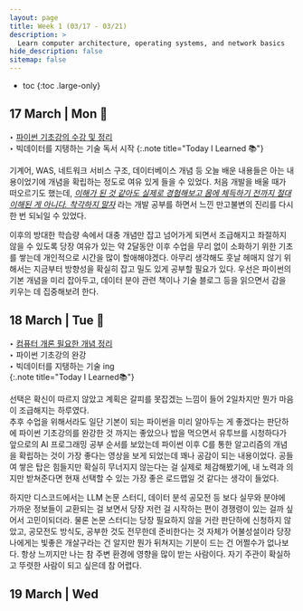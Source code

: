 ```yaml
---
layout: page
title: Week 1 (03/17 - 03/21)
description: >
  Learn computer architecture, operating systems, and network basics
hide_description: false
sitemap: false
---
```


* toc
{:toc .large-only}
## 17 March | Mon 🙂

‣ [파이썬 기초강의 수강 및 정리](/development/python/2025-03-17-python-01개념정리/) <br>‣ 빅데이터를 지탱하는 기술 독서 시작
{:.note title="Today I Learned 📚"}

기계어, WAS, 네트워크 서비스 구조, 데이터베이스 개념 등 오늘 배운 내용들은 아는 내용이었기에 개념을 확립하는 정도로 여유 있게 들을 수 있었다. 처음 개발을 배울 때가 떠오르기도 했는데, *<u>이해가 된 것 같아도 실제로 경험해보고 몸에 체득하기 전까지 절대 이해된 게 아니다. 착각하지 말자</u>* 라는 개발 공부를 하면서 느낀 만고불변의 진리를 다시 한 번 되뇌일 수 있었다. 

이후의 방대한 학습량 속에서 대충 개념만 잡고 넘어가게 되면서 조급해지고 좌절하지 않을 수 있도록 당장 여유가 있는 약 2달동안 이후 수업을 무리 없이 소화하기 위한 기초를 쌓는데 개인적으로 시간을 많이 할애해야겠다. 아무리 생각해도 훗날 헤매지 않기 위해서는 지금부터 방향성을 확실히 잡고 밀도 있게 공부할 필요가 있다. 우선은 파이썬의 기본 개념을 미리 잡아두고, 데이터 분야 관련 책이나 기술 블로그 등을 읽으면서 감을 키우는 데 집중해보려 한다.

## 18 March | Tue 🤔

‣ [컴퓨터 개론 필요한 개념 정리](cse/2025-03-18-cse-컴퓨터언어/)<br>‣ 파이썬 기초강의 완강<br>‣ 빅데이터를 지탱하는 기술 ing<br>
{:.note title="Today I Learned📚"}

선택은 확신이 따르지 않았고 계획은 갈피를 못잡겠는 느낌이 들어 2일차지만 뭔가 마음이 조급해지는 하루였다. <br> 추후 수업을 위해서라도 일단 기본이 되는 파이썬을 미리 알아두는 게 좋겠다는 판단하에 파이썬 기초강의를 완강한 것 까지는 좋았으나 밥을 먹으면서 유투브를 시청하다가 앞으로의 AI 프로그래밍 공부 순서를 보았는데 파이썬 이후 C를 통한 알고리즘의 개념을 확립하는 것이 가장 좋다는 영상을 보게 되었는데 꽤나 공감이 되는 내용이었다. 공들여 쌓은 탑은 힘들지만 확실히 무너지지 않는다는 걸 실제로 체감해봤기에, 내 노력과 의지만 받쳐준다면 현재 선택할 수 있는 가장 좋은 로드맵일 것 같다는 생각이 들었다.  

하지만 디스코드에서는 LLM 논문 스터디, 데이터 분석 공모전 등 보다 실무와 분야에 가까운 정보들이 교환되는 걸 보면서 당장 저런 걸 시작하는 편이 경쟁령이 있는 걸까 싶어서 고민이되더라. 물론 논문 스터디는 당장 필요하지 않을 거란 판단하에 신청하지 않았고, 공모전도 방식도, 공부한 것도 전무한데 준비한다는 것 자체가 어불성설이라 당장 나에게는 빛좋은 개살구라는 건 알지만 뭔가 뒤쳐지는 기분이 드는 건 어쩔수가 없나보다. 항상 느끼지만 나는 참 주변 환경에 영향을 많이 받는 사람이다. 자기 주관이 확실하고 뚜렷한 사람이 되고 싶은데 참 어렵다. 

## 19 March | Wed 

